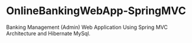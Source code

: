 # OnlineBankingWebApp-SpringMVC
Banking Management (Admin) Web Application Using Spring MVC Architecture and Hibernate MySql.

